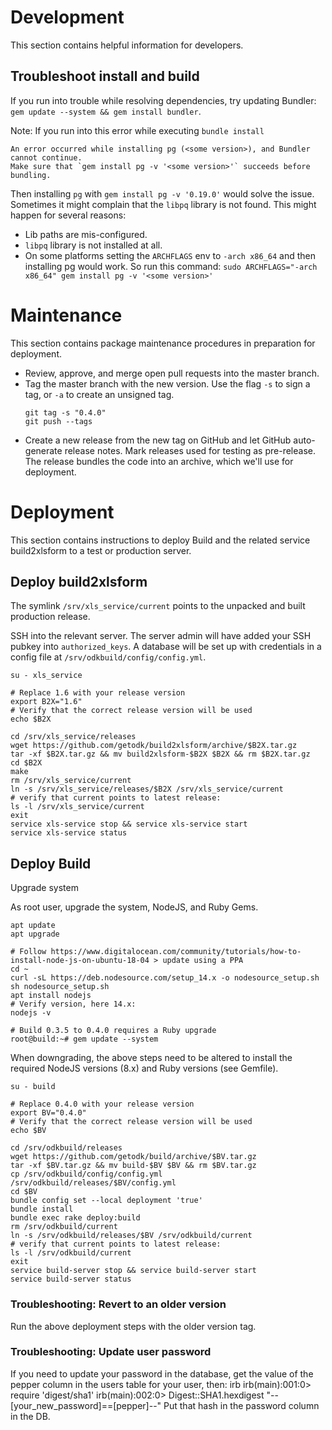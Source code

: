 # Development
This section contains helpful information for developers.

## Troubleshoot install and build

If you run into trouble while resolving dependencies, try updating Bundler: `gem update --system && gem install bundler`.

Note: If you run into this error while executing `bundle install`
```
An error occurred while installing pg (<some version>), and Bundler cannot continue.
Make sure that `gem install pg -v '<some version>'` succeeds before bundling.
```

Then installing `pg` with `gem install pg -v '0.19.0'` would solve the issue. 
Sometimes it might complain that the `libpq` library is not found. This might happen for several reasons:

* Lib paths are mis-configured.
* `libpq` library is not installed at all. 
* On some platforms setting the `ARCHFLAGS` env to `-arch x86_64` and then installing pg would work. 
  So run this command: `sudo ARCHFLAGS="-arch x86_64" gem install pg -v '<some version>'`

# Maintenance
This section contains package maintenance procedures in preparation for deployment.

* Review, approve, and merge open pull requests into the master branch.
* Tag the master branch with the new version. Use the flag `-s` to sign a tag, or `-a` to create an unsigned tag.
  ```
  git tag -s "0.4.0"
  git push --tags
  ```
* Create a new release from the new tag on GitHub and let GitHub auto-generate release notes. Mark releases used for testing as pre-release. The release bundles the code into an archive, which we'll use for deployment.

# Deployment
This section contains instructions to deploy Build and the related service build2xlsform to a test or production server.

## Deploy build2xlsform
The symlink `/srv/xls_service/current` points to the unpacked and built production release.

SSH into the relevant server. The server admin will have added your SSH pubkey into `authorized_keys`.
A database will be set up with credentials in a config file at `/srv/odkbuild/config/config.yml`.

```
su - xls_service

# Replace 1.6 with your release version
export B2X="1.6"
# Verify that the correct release version will be used
echo $B2X

cd /srv/xls_service/releases
wget https://github.com/getodk/build2xlsform/archive/$B2X.tar.gz
tar -xf $B2X.tar.gz && mv build2xlsform-$B2X $B2X && rm $B2X.tar.gz
cd $B2X
make
rm /srv/xls_service/current
ln -s /srv/xls_service/releases/$B2X /srv/xls_service/current
# verify that current points to latest release:
ls -l /srv/xls_service/current
exit
service xls-service stop && service xls-service start
service xls-service status
```

## Deploy Build
Upgrade system

As root user, upgrade the system, NodeJS, and Ruby Gems.
```
apt update
apt upgrade

# Follow https://www.digitalocean.com/community/tutorials/how-to-install-node-js-on-ubuntu-18-04 > update using a PPA
cd ~
curl -sL https://deb.nodesource.com/setup_14.x -o nodesource_setup.sh
sh nodesource_setup.sh
apt install nodejs
# Verify version, here 14.x:
nodejs -v

# Build 0.3.5 to 0.4.0 requires a Ruby upgrade
root@build:~# gem update --system
```
When downgrading, the above steps need to be altered to install the required NodeJS versions (8.x) and Ruby versions (see Gemfile).

```
su - build

# Replace 0.4.0 with your release version
export BV="0.4.0"
# Verify that the correct release version will be used
echo $BV

cd /srv/odkbuild/releases
wget https://github.com/getodk/build/archive/$BV.tar.gz
tar -xf $BV.tar.gz && mv build-$BV $BV && rm $BV.tar.gz
cp /srv/odkbuild/config/config.yml /srv/odkbuild/releases/$BV/config.yml
cd $BV
bundle config set --local deployment 'true'
bundle install
bundle exec rake deploy:build
rm /srv/odkbuild/current
ln -s /srv/odkbuild/releases/$BV /srv/odkbuild/current
# verify that current points to latest release:
ls -l /srv/odkbuild/current
exit
service build-server stop && service build-server start
service build-server status
```

### Troubleshooting: Revert to an older version
Run the above deployment steps with the older version tag.

### Troubleshooting: Update user password
If you need to update your password in the database, get the value of the pepper column in the users table for your user, then:
irb
irb(main):001:0> require 'digest/sha1'
irb(main):002:0> Digest::SHA1.hexdigest "--[your_new_password]==[pepper]--"
Put that hash in the password column in the DB.

